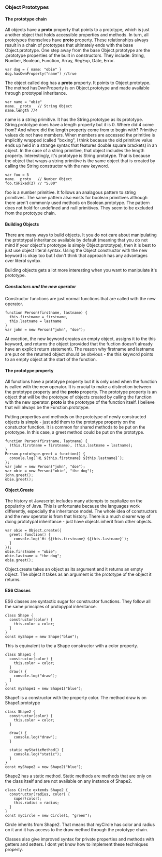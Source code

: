 ### Object Prototypes

#### The prototype chain

All objects have a **proto** property that points to a prototype, which is just another object that holds accessible properties and methods. In turn, all prototypes themselves have **proto** property. These relationships always result in a chain of prototypes that ultimately ends with the base Object.prototype. One step away from the base Object.prototype are the .prototype properties of the built in constructors. They include: String, Number, Boolean, Function, Array, RegExp, Date, Error.

```
var dog = { name: "obie" }
dog.hasOwnProperty("name") //true
```

The object called dog has a **proto** property. It points to Object.prototype. The method hasOwnProperty is on Object.prototype and made available through prototypal inheritance.

```
var name = "obie"
name.__proto__ // String Object
name.length //4
```

name is a string primitive. It has the String.prototype as its prototype. String.prototype does have a length property but it is 0. Where did 4 come from? And where did the length property come from to begin with? Primitive values do not have members. When members are accessed the primitive is implicitly wrapped (called "boxing", I think because the old primitive value ends up held in a strange syntax that features double square brackets) in an object. In the case of a string primitive, that object includes the length property. Interestingly, it's prototype is String.prototype. That is because the object that wraps a string primitive is the same object that is created by calling the String constructor with the new keyword.

```
var foo = 5
name.__proto__ // Number Object
foo.toFixed(2) // "5.00"
```

foo is a number primitive. It follows an analagous pattern to string primitives. The same pattern also exists for boolean primitives although there aren't commonly used methods on Boolean.prototype. The pattern does not hold for undefined and null primitives. They seem to be excluded from the prototype chain.

#### Building Objects

There are many ways to build objects. It you do not care about manipulating the prototypal inheritance available by default (meaning that you do not mind if your object's prototype is simply Object.prototype), then it is best to just use object literal syntax. Using the Object constructor with the new keyword is okay too but I don't think that approach has any advantages over literal syntax.

Building objects gets a lot more interesting when you want to manipulate it's prototype.

##### Constuctors and the new operator

Constructor functions are just normal functions that are called with the new operator.

```
function Person(firstname, lastname) {
  this.firstname = firstname,
  this.lastname = lastname
}
var john = new Person("john", "doe");
```

At exection, the new keyword creates an empty object, assigns it to the this keyword, and returns the object (provided that the fuction doesn't already have an explicit return statement). The reason why firstname and lastname are put on the returned object should be obvious - the this keyword points to an empty object at the start of the function.

#### The prototype property

All functions have a prototype property but it is only used when the function is called with the new operator. It is crucial to make a distinction between the prototype property and the **proto** property. The prototype property is an object that will be the prototype of objects created by calling the function with the new operator. **proto** is the prototype of the function itself. I believe that will always be the Function.prototype.

Putting properties and methods on the prototype of newly constructed objects is simple - just add them to the prototype property on the constuctor function. It is common for shared methods to be put on the prototype. In this case, a greet method could be put on the prototype.

```
function Person(firstname, lastname) {
  (this.firstname = firstname), (this.lastname = lastname);
}
Person.prototype.greet = function() {
  console.log(`Hi ${this.firstname} ${this.lastname}`);
};
var john = new Person("john", "doe");
var obie = new Person("obie", "the dog");
john.greet();
obie.greet();
```

#### Object.Create

The history ot Javascript includes many attempts to capitalize on the popularity of Java. This is unfortunate because the languages work differently, especially the inheritance model. The whole idea of constructors and the new operator is from that history. There is a much clearer way of doing prototypal inheritance - just have objects inherit from other objects.

```
var obie = Object.create({
  greet: function() {
    console.log(`Hi ${this.firstname} ${this.lastname}`);
  }
});
obie.firstname = "obie";
obie.lastname = "the dog";
obie.greet();
```

Object.create takes an object as its argument and it returns an empty object. The object it takes as an argument is the prototype of the object it returns.

#### ES6 Classes

ES6 classes are syntactic sugar for constructor functions. They follow all the same principles of protopypal inheritance.

```
class Shape {
  constructor(color) {
    this.color = color;
  }
}
const myShape = new Shape("blue");
```

This is equivalent to the a Shape constructor with a color property.

```
class Shape1 {
  constructor(color) {
    this.color = color;
  }
  draw() {
    console.log("draw");
  }
}
const myShape1 = new Shape1("blue");
```

Shape1 is a constructor with the property color. The method draw is on Shape1.prototype

```
class Shape2 {
  constructor(color) {
    this.color = color;
  }

  draw() {
    console.log("draw");
  }

  static myStaticMethod() {
    console.log("static");
  }
}
const myShape2 = new Shape2("blue");
```

Shape2 has a static method. Static methods are methods that are only on the class
itself and are not available on any instance of Shape2.

```
class Circle extends Shape2 {
  constructor(radius, color) {
    super(color);
    this.radius = radius;
  }
}
const myCircle = new Circle(1, "green");
```

Circle inherits from Shape2. That means that myCircle has color and radius on it and it has access to the draw method through the prototype chain.

Classes also give improved syntax for private properties and methods with getters and setters.
I dont yet know how to implement these techniques properly.
